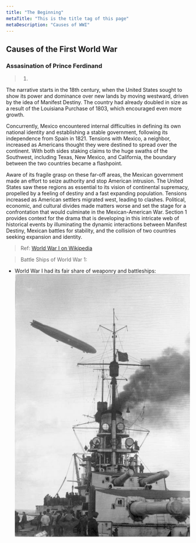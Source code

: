 ```yaml
---
title: "The Beginning"
metaTitle: "This is the title tag of this page"
metaDescription: "Causes of WWI"
---
```

## Causes of the First World War
### Assasination of Prince Ferdinand
> 1)
The narrative starts in the 18th century, when the United States sought to show its power and dominance over new lands by moving westward, driven by the idea of Manifest Destiny. The country had already doubled in size as a result of the Louisiana Purchase of 1803, which encouraged even more growth. 

Concurrently, Mexico encountered internal difficulties in defining its own national identity and establishing a stable government, following its independence from Spain in 1821. Tensions with Mexico, a neighbor, increased as Americans thought they were destined to spread over the continent. With both sides staking claims to the huge swaths of the Southwest, including Texas, New Mexico, and California, the boundary between the two countries became a flashpoint.

Aware of its fragile grasp on these far-off areas, the Mexican government made an effort to seize authority and stop American intrusion.
The United States saw these regions as essential to its vision of continental supremacy, propelled by a feeling of destiny and a fast expanding population. Tensions increased as American settlers migrated west, leading to clashes. Political, economic, and cultural divides made matters worse and set the stage for a confrontation that would culminate in the Mexican-American War.
Section 1 provides context for the drama that is developing in this intricate web of historical events by illuminating the dynamic interactions between Manifest Destiny, Mexican battles for stability, and the collision of two countries seeking expansion and identity.


> Ref: [World War I on Wikipedia](https://en.wikipedia.org/wiki/World_War_I)

> Battle Ships of World War 1:
* World War I had its fair share of weaponry and battleships:
![BattleShips](images/BattleShips.jpg)